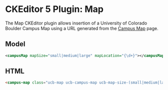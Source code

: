 # CKEditor 5 Plugin: Map

The Map CKEditor plugin allows insertion of a University of Colorado Boulder Campus Map using a URL generated from the [Campus Map](https://www.colorado.edu/map/?id=336) page.

## Model
```xml
<campusMap mapSize="small|medium|large" mapLocation="{\d+}"></campusMap>
```

## HTML
```html
<campus-map class="ucb-map ucb-campus-map ucb-map-size-(small|medium|large)" data-map-location="{\d+}"></campus-map>
```
